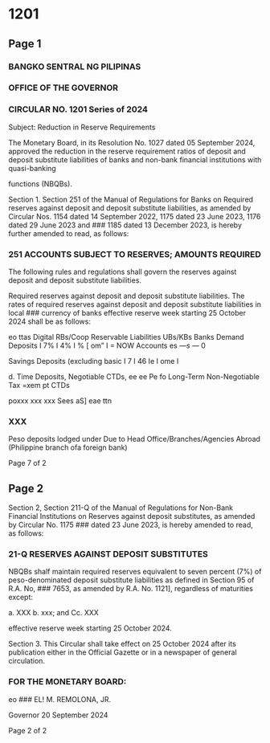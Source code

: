 # 1201

## Page 1

### BANGKO SENTRAL NG PILIPINAS

### OFFICE OF THE GOVERNOR

### CIRCULAR NO. 1201 Series of 2024

Subject: Reduction in Reserve Requirements

The Monetary Board, in its Resolution No. 1027 dated 05 September 2024, approved the reduction in the reserve requirement ratios of deposit and deposit substitute liabilities of banks and non-bank financial institutions with quasi-banking

functions (NBQBs).

Section 1. Section 251 of the Manual of Regulations for Banks on Required reserves against deposit and deposit substitute liabilities, as amended by Circular Nos. 1154 dated 14 September 2022, 1175 dated 23 June 2023, 1176 dated 29 June 2023 and ### 1185 dated 13 December 2023, is hereby further amended to read, as follows:

### 251 ACCOUNTS SUBJECT TO RESERVES; AMOUNTS REQUIRED

The following rules and regulations shall govern the reserves against deposit and deposit substitute liabilities.

Required reserves against deposit and deposit substitute liabilities. The rates of required reserves against deposit and deposit substitute liabilities in local ### currency of banks effective reserve week starting 25 October 2024 shall be as follows:

eo ttas Digital RBs/Coop Reservable Liabilities UBs/KBs Banks Demand Deposits I 7% I 4% I % [ om” I = NOW Accounts es —_s —_ 0

Savings Deposits (excluding basic I 7 I 46 Ie I ome I

d. Time Deposits, Negotiable CTDs, ee ee Pe fo Long-Term Non-Negotiable Tax =xem pt CTDs

poxxx xxx xxx Sees aS] eae ttn

### XXX

Peso deposits lodged under Due to Head Office/Branches/Agencies Abroad (Philippine branch ofa foreign bank)

Page 7 of 2

## Page 2

Section 2, Section 211-Q of the Manual of Regulations for Non-Bank Financial Institutions on Reserves against deposit substitutes, as amended by Circular No. 1175 ### dated 23 June 2023, is hereby amended to read, as follows:

### 21-Q RESERVES AGAINST DEPOSIT SUBSTITUTES

NBQBs shalf maintain required reserves equivalent to seven percent (7%) of peso-denominated deposit substitute liabilities as defined in Section 95 of R.A. No, ### 7653, as amended by R.A. No. 1121], regardless of maturities except:

a. XXX b. xxx; and Cc. XXX

effective reserve week starting 25 October 2024.

Section 3. This Circular shall take effect on 25 October 2024 after its publication either in the Official Gazette or in a newspaper of general circulation.

### FOR THE MONETARY BOARD:

eo ### EL! M. REMOLONA, JR.

Governor 20 September 2024

Page 2 of 2 